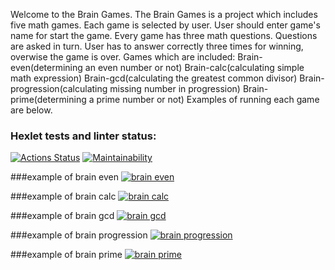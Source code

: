 Welcome to the Brain Games.
The Brain Games is a project which includes five math games.
Each game is selected by user. User should enter game's name for start the game.
Every game has three math questions. Questions are asked in turn.
User has to answer correctly three times for winning, overwise the game is over.
Games which are included:
Brain-even(determining an even number or not)
Brain-calc(calculating simple math expression)
Brain-gcd(calculating the greatest common divisor)
Brain-progression(calculating missing number in progression)
Brain-prime(determining a prime number or not)
Examples of running each game are below.
### Hexlet tests and linter status:
[![Actions Status](https://github.com/ramisphoto/python-project-49/workflows/hexlet-check/badge.svg)](https://github.com/ramisphoto/python-project-49/actions)
[![Maintainability](https://api.codeclimate.com/v1/badges/99b0d981cd00b575104c/maintainability)](https://codeclimate.com/github/ramissabirzyanov/python-project-49/maintainability)


###example of brain even
[![brain even](https://asciinema.org/a/Z5B0l07FJhWKz9VCouqaewGmE.svg)](https://asciinema.org/a/Z5B0l07FJhWKz9VCouqaewGmE)


###example of brain calc
[![brain calc](https://asciinema.org/a/eu3awrwaypDH7K7yFvQqKFx9W.svg)](https://asciinema.org/a/eu3awrwaypDH7K7yFvQqKFx9W)


###example of brain gcd
[![brain gcd](https://asciinema.org/a/bnZ8lQ723SkjxITVwZmJSscyL.svg)](https://asciinema.org/a/bnZ8lQ723SkjxITVwZmJSscyL)


###example of brain progression
[![brain progression](https://asciinema.org/a/jrwxoNDEnKQVbsK3vLcss8nWz.svg)](https://asciinema.org/a/jrwxoNDEnKQVbsK3vLcss8nWz)


###example of brain prime
[![brain prime](https://asciinema.org/a/X3zVPAszWMgS1pdC35cA6hmtd.svg)](https://asciinema.org/a/X3zVPAszWMgS1pdC35cA6hmtd)
